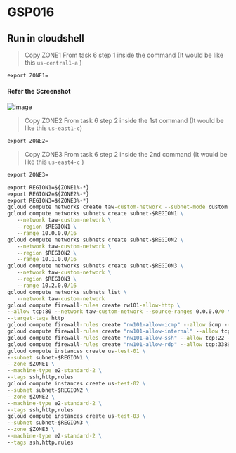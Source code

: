 # GSP016
## Run in cloudshell
> Copy ZONE1 From task 6 step 1 inside the command (It would be like this ```us-central1-a``` )
```cmd
export ZONE1=
```
#### Refer the Screenshot 
![image](https://github.com/CloudHustlers/Monsoon_Week_4_Skill_Badges/assets/88576711/96e9d884-7094-41a5-b0af-8f8705d45099)
> Copy ZONE2 From task 6 step 2 inside the 1st command (It would be like this ```us-east1-c```)
```cmd
export ZONE2=
```
> Copy ZONE3 From task 6 step 2 inside the 2nd command (It would be like this ```us-east4-c``` )
```cmd
export ZONE3=
```
```cmd
export REGION1=${ZONE1%-*}
export REGION2=${ZONE2%-*}
export REGION3=${ZONE3%-*}
gcloud compute networks create taw-custom-network --subnet-mode custom
gcloud compute networks subnets create subnet-$REGION1 \
   --network taw-custom-network \
   --region $REGION1 \
   --range 10.0.0.0/16
gcloud compute networks subnets create subnet-$REGION2 \
   --network taw-custom-network \
   --region $REGION2 \
   --range 10.1.0.0/16
gcloud compute networks subnets create subnet-$REGION3 \
   --network taw-custom-network \
   --region $REGION3 \
   --range 10.2.0.0/16
gcloud compute networks subnets list \
   --network taw-custom-network
gcloud compute firewall-rules create nw101-allow-http \
--allow tcp:80 --network taw-custom-network --source-ranges 0.0.0.0/0 \
--target-tags http
gcloud compute firewall-rules create "nw101-allow-icmp" --allow icmp --network "taw-custom-network" --target-tags rules
gcloud compute firewall-rules create "nw101-allow-internal" --allow tcp:0-65535,udp:0-65535,icmp --network "taw-custom-network" --source-ranges "10.0.0.0/16","10.2.0.0/16","10.1.0.0/16"
gcloud compute firewall-rules create "nw101-allow-ssh" --allow tcp:22 --network "taw-custom-network" --target-tags "ssh"
gcloud compute firewall-rules create "nw101-allow-rdp" --allow tcp:3389 --network "taw-custom-network"
gcloud compute instances create us-test-01 \
--subnet subnet-$REGION1 \
--zone $ZONE1 \
--machine-type e2-standard-2 \
--tags ssh,http,rules
gcloud compute instances create us-test-02 \
--subnet subnet-$REGION2 \
--zone $ZONE2 \
--machine-type e2-standard-2 \
--tags ssh,http,rules
gcloud compute instances create us-test-03 \
--subnet subnet-$REGION3 \
--zone $ZONE3 \
--machine-type e2-standard-2 \
--tags ssh,http,rules
```

